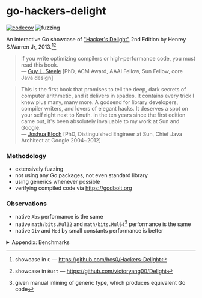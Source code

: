 # go-hackers-delight

[![codecov](https://codecov.io/gh/nikolaydubina/go-hackers-delight/graph/badge.svg?token=660JQtUmiO)](https://codecov.io/gh/nikolaydubina/go-hackers-delight)
![fuzzing](https://img.shields.io/badge/fuzzing-active-brightgreen)

An interactive Go showcase of ["Hacker's Delight"](https://en.wikipedia.org/wiki/Hacker%27s_Delight) 2nd Edition by Henrey S.Warren Jr, 2013.[^1][^2]

> If you write optimizing compilers or high-performance code, you must read this book.  
> — [Guy L. Steele](https://en.wikipedia.org/wiki/Guy_L._Steele_Jr.) [PhD, ACM Award, AAAI Fellow, Sun Fellow, core Java design]

> This is the first book that promises to tell the deep, dark secrets of computer arithmetic, and it delivers in spades. It contains every trick I knew plus many, many more.
> A godsend for library developers, compiler writers, and lovers of elegant hacks.
> It deserves a spot on your self right next to Knuth.
> In the ten years since the first edition came out, it's been absolutely invaluable to my work at Sun and Google.  
> — [Joshua Bloch](https://en.wikipedia.org/wiki/Joshua_Bloch) [PhD, Distinguished Engineer at Sun, Chief Java Architect at Google 2004~2012]

### Methodology

* extensively fuzzing
* not using any Go packages, not even standard library
* using generics whenever possible
* verifying compiled code via https://godbolt.org

### Observations

* native `Abs` performance is the same
* native `math/bits.Mul32` and `math/bits.Mul64`[^3] performance is the same
* native `Div` and `Mod` by small constants performance is better

<details><summary>Appendix: Benchmarks</summary>

```bash
$ go test -bench .        
goos: darwin
goarch: arm64
pkg: github.com/nikolaydubina/go-hackers-delight
BenchmarkNoop/---------------------------------16         	1000000000	         0.0000001 ns/op
BenchmarkAbs/basic-16                                     	1000000000	         0.9240 ns/op
BenchmarkAbs/Abs-16                                       	1000000000	         0.9593 ns/op
BenchmarkAbs/Abs2-16                                      	1000000000	         0.9418 ns/op
BenchmarkAbs/Abs3-16                                      	1000000000	         0.9391 ns/op
BenchmarkAbs/Abs4-16                                      	1000000000	         0.9485 ns/op
BenchmarkAbs/AbsFastMul-16                                	1000000000	         0.9408 ns/op
BenchmarkCompress/Compress-16                             	100000000	        10.86 ns/op
BenchmarkCompress/Compress2-16                            	56361072	        21.37 ns/op
BenchmarkMul/uint32/basic-16                              	897062446	         1.982 ns/op
BenchmarkMul/uint32/MultiplyHighOrder32-16                	596481382	         2.012 ns/op
BenchmarkMul/uint64/basic-16                              	999763938	         1.205 ns/op
BenchmarkMul/uint64/MultiplyHighOrder64-16                	960107532	         2.027 ns/op
BenchmarkDivMod/DivMod/3/basic-16                         	1000000000	         0.8305 ns/op
BenchmarkDivMod/DivMod/3/DivMod3Signed-16                 	612924534	         1.948 ns/op
BenchmarkDivMod/DivMod/3/DivMod3Signed2-16                	1000000000	         1.068 ns/op
BenchmarkDivMod/DivMod/7/basic-16                         	1000000000	         0.8445 ns/op
BenchmarkDivMod/DivMod/7/DivMod7Signed-16                 	571082296	         2.132 ns/op
BenchmarkDivMod/Div/3/basic-16                            	1000000000	         0.8319 ns/op
BenchmarkDivMod/Div/3/Div3Signed-16                       	780752707	         1.608 ns/op
BenchmarkDivMod/Div/3/Div3ShiftSigned-16                  	887261965	         1.345 ns/op
BenchmarkDivMod/Div/7/basic-16                            	1000000000	         0.8461 ns/op
BenchmarkDivMod/Div/7/Div7Signed-16                       	740364465	         1.621 ns/op
BenchmarkDivMod/Div/7/Div7ShiftSigned-16                  	823159357	         1.432 ns/op
BenchmarkDivMod/Mod/3/basic-16                            	1000000000	         0.8322 ns/op
BenchmarkDivMod/Mod/3/Mod3Signed-16                       	809761676	         1.490 ns/op
BenchmarkDivMod/Mod/3/Mod3Signed2-16                      	1000000000	         0.8319 ns/op
BenchmarkDivMod/Mod/7/basic-16                            	1000000000	         0.8503 ns/op
BenchmarkDivMod/Mod/7/Mod7Signed-16                       	755515261	         1.566 ns/op
BenchmarkDivMod/Mod/7/Mod7Signed2-16                      	1000000000	         1.109 ns/op
BenchmarkDivMod/Mod/10/basic-16                           	1000000000	         0.8413 ns/op
BenchmarkDivMod/Mod/10/Mod10Signed-16                     	831959974	         1.455 ns/op
BenchmarkDivMod/DivExact/7/basic-16                       	1000000000	         0.9366 ns/op
BenchmarkDivMod/DivExact/7/DivExact7-16                   	1000000000	         0.9434 ns/op
BenchmarkDivMod/DivExact/7/Div7Signed-16                  	685721142	         1.706 ns/op
BenchmarkDivMod/DivExact/7/Div7ShiftSigned-16             	801524006	         1.488 ns/op
PASS
ok  	github.com/nikolaydubina/go-hackers-delight	45.723s
```
</details>

[^1]: showcase in `C` — https://github.com/hcs0/Hackers-Delight
[^2]: showcase in `Rust` — https://github.com/victoryang00/Delight  
[^3]: given manual inlining of generic type, which produces equivalent Go code
